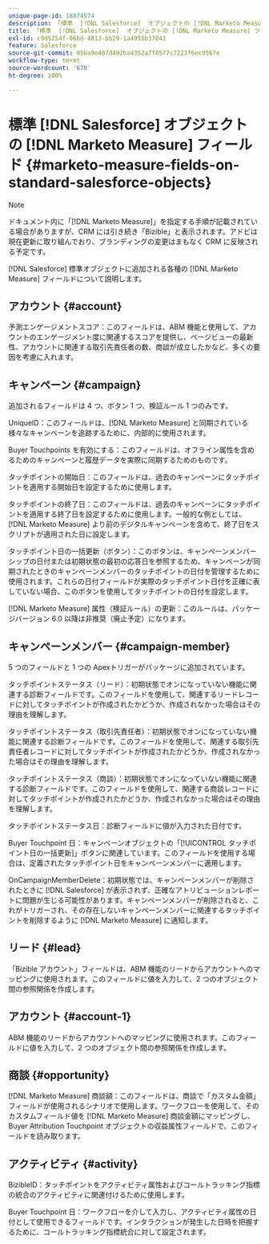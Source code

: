 ```yaml
---
unique-page-id: 18874574
description: 「標準  [!DNL Salesforce]  オブジェクトの [!DNL Marketo Measure] フィールド - [!DNL Marketo Measure]」
title: 「標準  [!DNL Salesforce]  オブジェクトの [!DNL Marketo Measure] フィールド」
exl-id: c9d5254f-06bd-4813-bb29-1a4955b37041
feature: Salesforce
source-git-commit: 05ba9e487d492ba4352a7f0577c7221f6ec9567e
workflow-type: tm+mt
source-wordcount: '670'
ht-degree: 100%

---
```


# 標準 [!DNL Salesforce] オブジェクトの [!DNL Marketo Measure] フィールド {#marketo-measure-fields-on-standard-salesforce-objects}

>[!NOTE]
>
>ドキュメント内に「[!DNL Marketo Measure]」を指定する手順が記載されている場合がありますが、CRM には引き続き「Bizible」と表示されます。アドビは現在更新に取り組んでおり、ブランディングの変更はまもなく CRM に反映される予定です。

[!DNL Salesforce] 標準オブジェクトに追加される各種の [!DNL Marketo Measure] フィールドについて説明します。

## アカウント {#account}

予測エンゲージメントスコア：このフィールドは、ABM 機能と使用して、アカウントのエンゲージメント度に関連するスコアを提供し、ページビューの最新性、アカウントに関連する取引先責任者の数、商談が成立したかなど、多くの要因を考慮に入れます。

## キャンペーン {#campaign}

追加されるフィールドは 4 つ、ボタン 1 つ、検証ルール 1 つのみです。

UniqueID：このフィールドは、[!DNL Marketo Measure] と同期されている様々なキャンペーンを追跡するために、内部的に使用されます。

Buyer Touchpoints を有効にする：このフィールドは、オフライン属性を含めるためのキャンペーンと履歴データを実際に同期するためのものです。

タッチポイントの開始日：このフィールドは、過去のキャンペーンにタッチポイントを適用する開始日を設定するために使用します。

タッチポイントの終了日：このフィールドは、過去のキャンペーンにタッチポイントを適用する終了日を設定するために使用します。一般的な例としては、[!DNL Marketo Measure] より前のデジタルキャンペーンを含めて、終了日をスクリプトが適用された日に設定します。

タッチポイント日の一括更新（ボタン）：このボタンは、キャンペーンメンバーシップの日付または初期状態の最初の応答日を参照するため、キャンペーンが同期されたときのキャンペーンメンバーのタッチポイントの日付を管理するために使用されます。これらの日付フィールドが実際のタッチポイント日付を正確に表していない場合、このボタンを使用してタッチポイントの日付を設定します。

[!DNL Marketo Measure] 属性（検証ルール）の更新：このルールは、パッケージバージョン 6.0 以降は非推奨（廃止予定）になります。

## キャンペーンメンバー {#campaign-member}

5 つのフィールドと 1 つの Apexトリガーがパッケージに追加されています。

タッチポイントステータス（リード）：初期状態でオンになっていない機能に関連する診断フィールドです。このフィールドを使用して、関連するリードレコードに対してタッチポイントが作成されたかどうか、作成されなかった場合はその理由を理解します。

タッチポイントステータス（取引先責任者）：初期状態でオンになっていない機能に関連する診断フィールドです。このフィールドを使用して、関連する取引先責任者レコードに対してタッチポイントが作成されたかどうか、作成されなかった場合はその理由を理解します。

タッチポイントステータス（商談）：初期状態でオンになっていない機能に関連する診断フィールドです。このフィールドを使用して、関連する商談レコードに対してタッチポイントが作成されたかどうか、作成されなかった場合はその理由を理解します。

タッチポイントステータス日：診断フィールドに値が入力された日付です。

Buyer Touchpoint 日：キャンペーンオブジェクトの「[!UICONTROL タッチポイント日の一括更新]」ボタンに関連しています。このフィールドを使用する場合は、定義されたタッチポイント日をキャンペーンメンバーに適用します。

OnCampaignMemberDelete：初期状態では、キャンペーンメンバーが削除されたときに [!DNL Salesforce] が表示されず、正確なアトリビューションレポートに問題が生じる可能性があります。キャンペーンメンバーが削除されると、これがトリガーされ、その存在しないキャンペーンメンバーに関連するタッチポイントを削除するように [!DNL Marketo Measure] に通知します。

## リード {#lead}

「Bizible アカウント」フィールドは、ABM 機能のリードからアカウントへのマッピングに使用されます。このフィールドに値を入力して、2 つのオブジェクト間の参照関係を作成します。

## アカウント {#account-1}

ABM 機能のリードからアカウントへのマッピングに使用されます。このフィールドに値を入力して、2 つのオブジェクト間の参照関係を作成します。

## 商談 {#opportunity}

[!DNL Marketo Measure] 商談額：このフィールドは、商談で「カスタム金額」フィールドが使用されるシナリオで使用します。ワークフローを使用して、そのカスタムフィールド値を [!DNL Marketo Measure] 商談金額にマッピングし、Buyer Attribution Touchpoint オブジェクトの収益属性フィールドで、このフィールドを読み取ります。

## アクティビティ {#activity}

BizibleID：タッチポイントをアクティビティ属性およびコールトラッキング指標の統合のアクティビティに関連付けるために使用します。

Buyer Touchpoint 日：ワークフローを介して入力し、アクティビティ属性の日付として使用できるフィールドです。インタラクションが発生した日時を把握するために、コールトラッキング指標統合に対して設定されます。
